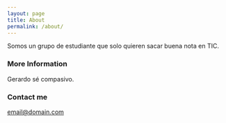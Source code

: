 ```yaml
---
layout: page
title: About
permalink: /about/
---
```


Somos un grupo de estudiante que solo quieren sacar buena nota en TIC.

### More Information

Gerardo sé compasivo.

### Contact me

[email@domain.com](mailto:email@domain.com)
